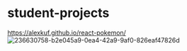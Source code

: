 # student-projects
https://alexkuf.github.io/react-pokemon/ ![236630758-b2e045a9-0ea4-42a9-9af0-826eaf47826d](https://github.com/alexkuf/Amazing-Projects-By-Students/assets/111445523/988f40af-79d9-4772-88c0-e830e5ebcd35)

